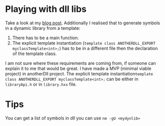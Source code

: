 # Playing with dll libs

Take a look at my [blog post](http://mrkonrad.github.io/MRKonrad/CMakeDll). Additionally I realised that to generate symbols in a dynamic library from a template: 
1. There has to be a main function.
2. The explicit template instantiation (```template class ANOTHERDLL_EXPORT myclassTemplate<int>;```) has to be in a different file then the declaration of the template class.

I am not sure where these requirements are coming from, if someone can explain it to me that would be great.
I have made a MVP (minimal viable project) in anotherDll project. The explicit template instantiation```template class ANOTHERDLL_EXPORT myclassTemplate<int>;``` can be either in ```libraryApi.h``` or in ```library.hxx``` file.
 
# Tips
You can get a list of symbols in dll you can use ```nm -gU <mydynlib>```
